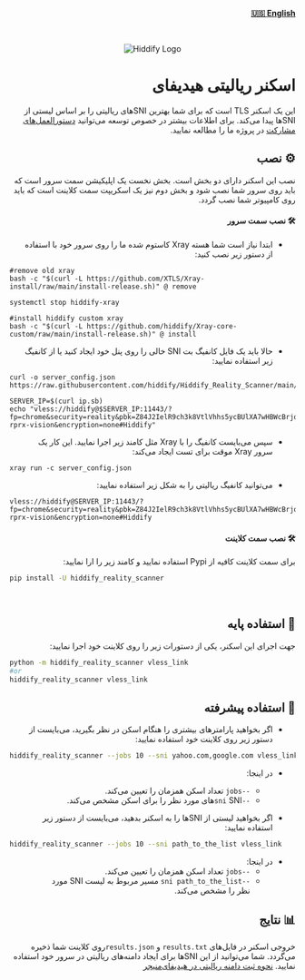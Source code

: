 <base target="_blank">

<div dir="ltr" align="right">



[**🇺🇸 English**](README.md)
</div>
<br>
<div align=center markdown="1">
 

![Hiddify Logo](https://user-images.githubusercontent.com/125398461/227777845-a4d0f86b-faa2-4f2b-a410-4aa5f68bfe19.png)

</div>

<div dir="rtl" align="right">

# اسکنر ریالیتی هیدیفای
این یک اسکنر TLS است که برای شما بهترین SNIهای ریالیتی را بر اساس لیستی از SNIها پیدا می‌کند. برای اطلاعات بیشتر در خصوص توسعه می‌توانید [دستورالعمل‌های مشارکت](CONTRIBUTING.md) در پروژه ما را مطالعه نمایید.

## ⚙️ نصب
نصب این اسکنر دارای دو بخش است. بخش نخست یک اپلیکیشن سمت سرور است که باید روی سرور شما نصب شود و بخش دوم نیز یک اسکریپت سمت کلاینت است که باید روی کامپیوتر شما نصب گردد.


#### 🛠️ نصب سمت سرور
* ابتدا نیاز است شما هسته Xray کاستوم شده ما را روی سرور خود با استفاده از دستور زیر نصب کنید:
</div>

<div dir=ltr>
 
```
#remove old xray
bash -c "$(curl -L https://github.com/XTLS/Xray-install/raw/main/install-release.sh)" @ remove

systemctl stop hiddify-xray

#install hiddify custom xray
bash -c "$(curl -L https://github.com/hiddify/Xray-core-custom/raw/main/install-release.sh)" @ install
```
</div>


<div dir="rtl" align="right">
 
* حالا باید یک فایل کانفیگ بت SNI خالی را روی پنل خود ایجاد کنید یا از کانفیگ زیر استفاده نمایید:
</div>

<div dir=ltr>
 
```
curl -o server_config.json https://raw.githubusercontent.com/hiddify/Hiddify_Reality_Scanner/main/server_config.json

SERVER_IP=$(curl ip.sb)
echo "vless://hiddify@$SERVER_IP:11443/?fp=chrome&security=reality&pbk=Z84J2IelR9ch3k8VtlVhhs5ycBUlXA7wHBWcBrjqnAw&sid=6ba85179e30d4fc2&sni=www.google.com&type=tcp&flow=xtls-rprx-vision&encryption=none#Hiddify"
```
</div>

<div dir="rtl" align="right">

* سپس می‌بایست کانفیگ را با Xray مثل کامند زیر اجرا نمایید. این کار یک سرور Xray موقت برای تست ایجاد می‌کند:
</div>


<div dir=ltr>
 
```
xray run -c server_config.json
```
</div>

<div dir="rtl" align="right">
 
* می‌توانید کانفیگ ریالیتی را به شکل زیر استفاده نمایید:
</div>

<div dir=ltr>
 
```
vless://hiddify@SERVER_IP:11443/?fp=chrome&security=reality&pbk=Z84J2IelR9ch3k8VtlVhhs5ycBUlXA7wHBWcBrjqnAw&sid=6ba85179e30d4fc2&sni=www.yahoo.com&type=tcp&flow=xtls-rprx-vision&encryption=none#Hiddify
```
</div>

<div dir="rtl" align="right">
 

#### 🛠️ نصب سمت کلاینت
برای سمت کلاینت کافیه از Pypi استفاده نمایید و کامند زیر را ارا نمایید:
</div>

<div dir=ltr>
 
```bash
pip install -U hiddify_reality_scanner
```
</div>

<br>

<div dir="rtl" align="right">

## 🚀 استفاده پایه
جهت اجرای این اسکنر، یکی از دستورات زیر را روی کلاینت خود اجرا نمایید:
</div>

<div dir=ltr>
 
```bash
python -m hiddify_reality_scanner vless_link
#or
hiddify_reality_scanner vless_link
```
</div>

<div dir="rtl" align="right">
 
## 🚀 استفاده پیشرفته
* اگر بخواهید پارامترهای بیشتری را هنگام اسکن در نظر بگیرید، می‌بایست از دستور زیر روی کلاینت خود استفاده نمایید:
</div>

<div dir=ltr>

```bash
hiddify_reality_scanner --jobs 10 --sni yahoo.com,google.com vless_link
```
</div>

<div dir="rtl" align="right">

* در اینجا:
  * `--jobs` تعداد اسکن همزمان را تعیین می‌کند.
  * `--sni` SNIهای مورد نظر را برای اسکن مشخص می‌کند.
 
* اگر بخواهید لیستی از SNIها را به اسکنر بدهید، می‌بایست از دستور زیر استفاده نمایید:
</div>

<div dir=ltr>
 
 ```bash
hiddify_reality_scanner --jobs 10 --sni path_to_the_list vless_link
```

</div>

<div dir="rtl" align="right">
 
* در اینجا:
  * `--jobs` تعداد اسکن همزمان را تعیین می‌کند.
  * `--sni path_to_the_list` مسیر مربوط به لیست SNI مورد نظر را مشخص می‌کند.

## 📊 نتایج
خروجی اسکنر در فایل‌های `results.txt` و `results.json`روی کلاینت شما ذخیره می‌گردد. شما می‌توانید از این SNIها برای ایجاد دامنه‌های ریالیتی در سرور خود استفاده نمایید. [نحوه ثبت دامنه ریالیتی در هیدیفای‌منیجر](https://github.com/hiddify/Hiddify-Manager/wiki/%D8%A2%D9%85%D9%88%D8%B2%D8%B4-%D8%A7%D8%B3%D8%AA%D9%81%D8%A7%D8%AF%D9%87-%D8%A7%D8%B2-Reality-%D8%AF%D8%B1-%D9%87%DB%8C%D8%AF%DB%8C%D9%81%D8%A7%DB%8C)


</div>


